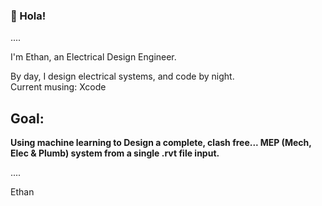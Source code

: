 ### 👋 Hola!

....

I'm Ethan, an Electrical Design Engineer. 

By day, I design electrical systems, and code by night.    
Current musing: Xcode


## **Goal:** ##
**Using machine learning to Design a complete, clash free... MEP (Mech, Elec & Plumb) system from a single .rvt file input.**

....
  
Ethan



